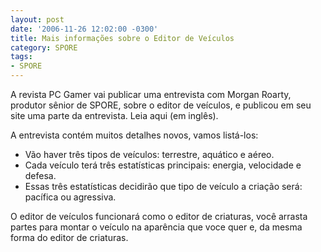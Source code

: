 ```yaml
---
layout: post
date: '2006-11-26 12:02:00 -0300'
title: Mais informações sobre o Editor de Veículos
category: SPORE
tags:
- SPORE
---
```

A revista PC Gamer vai publicar uma entrevista com Morgan Roarty, produtor sênior de SPORE, sobre o editor de veículos, e publicou em seu site uma parte da entrevista. Leia aqui (em inglês).

A entrevista contém muitos detalhes novos, vamos listá-los:

- Vão haver três tipos de veículos: terrestre, aquático e aéreo.
- Cada veículo terá três estatísticas principais: energia, velocidade e defesa.
- Essas três estatísticas decidirão que tipo de veículo a criação será: pacífica ou agressiva.

O editor de veículos funcionará como o editor de criaturas, você arrasta partes para montar o veículo na aparência que voce quer e, da mesma forma do editor de criaturas.